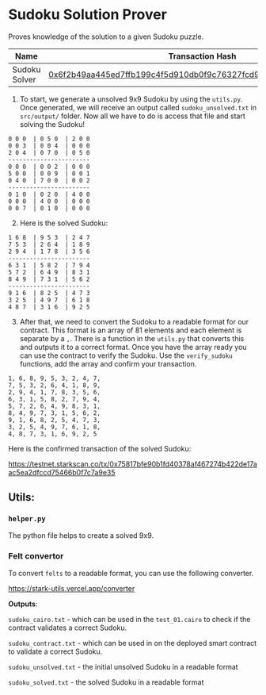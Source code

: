 # Sudoku Solution Prover

Proves knowledge of the solution to a given Sudoku puzzle.

| Name          | Transaction Hash                                                                                                                                                       | Contract Address                                                                                                                                                               |
| ------------- | ---------------------------------------------------------------------------------------------------------------------------------------------------------------------- | ------------------------------------------------------------------------------------------------------------------------------------------------------------------------------ |
| Sudoku Solver | [0x6f2b49aa445ed7ffb199c4f5d910db0f9c76327fcd9088636f892c8dbb12f18](https://testnet.starkscan.co/tx/0x6f2b49aa445ed7ffb199c4f5d910db0f9c76327fcd9088636f892c8dbb12f18) | [0x04c80dc7a9c01c8bdd1444cc4ddad828b997d2059ddd0a57c558946e1550ba7e](https://testnet.starkscan.co/contract/0x04c80dc7a9c01c8bdd1444cc4ddad828b997d2059ddd0a57c558946e1550ba7e) |

1. To start, we generate a unsolved 9x9 Sudoku by using the `utils.py`. Once generated, we will receive an output called `sudoku_unsolved.txt` in `src/output/` folder. Now all we have to do is access that file and start solving the Sudoku!

```
0 0 0  | 0 5 0  | 2 0 0
0 0 3  | 0 0 4  | 0 0 0
2 0 4  | 0 7 0  | 0 5 0
-----------------------
0 0 0  | 0 0 2  | 0 0 0
5 0 0  | 0 0 9  | 0 0 1
0 4 0  | 7 0 0  | 0 0 2
-----------------------
0 1 0  | 0 2 0  | 4 0 0
0 0 0  | 4 0 0  | 0 0 0
0 0 7  | 0 1 0  | 0 0 0
```

2. Here is the solved Sudoku:

```
1 6 8  | 9 5 3  | 2 4 7
7 5 3  | 2 6 4  | 1 8 9
2 9 4  | 1 7 8  | 3 5 6
-----------------------
6 3 1  | 5 8 2  | 7 9 4
5 7 2  | 6 4 9  | 8 3 1
8 4 9  | 7 3 1  | 5 6 2
-----------------------
9 1 6  | 8 2 5  | 4 7 3
3 2 5  | 4 9 7  | 6 1 8
4 8 7  | 3 1 6  | 9 2 5

```

3. After that, we need to convert the Sudoku to a readable format for our contract. This format is an array of 81 elements and each element is separate by a `,`. There is a function in the `utils.py` that converts this and outputs it to a correct format. Once you have the array ready you can use the contract to verify the Sudoku. Use the `verify_sudoku` functions, add the array and confirm your transaction.

```
1, 6, 8, 9, 5, 3, 2, 4, 7,
7, 5, 3, 2, 6, 4, 1, 8, 9,
2, 9, 4, 1, 7, 8, 3, 5, 6,
6, 3, 1, 5, 8, 2, 7, 9, 4,
5, 7, 2, 6, 4, 9, 8, 3, 1,
8, 4, 9, 7, 3, 1, 5, 6, 2,
9, 1, 6, 8, 2, 5, 4, 7, 3,
3, 2, 5, 4, 9, 7, 6, 1, 8,
4, 8, 7, 3, 1, 6, 9, 2, 5
```

Here is the confirmed transaction of the solved Sudoku:

https://testnet.starkscan.co/tx/0x75817bfe90b1fd40378af467274b422de17aac5ea2dfccd75466b0f7c7a9e35

## Utils:

### `helper.py`

The python file helps to create a solved 9x9.

### Felt convertor

To convert `felts` to a readable format, you can use the following converter.

https://stark-utils.vercel.app/converter

**Outputs**:

`sudoku_cairo.txt` - which can be used in the `test_01.cairo` to check if the contract validates a correct Sudoku.

`sudoku_contract.txt` - which can be used in on the deployed smart contract to validate a correct Sudoku.

`sudoku_unsolved.txt` - the initial unsolved Sudoku in a readable format

`sudoku_solved.txt` - the solved Sudoku in a readable format
